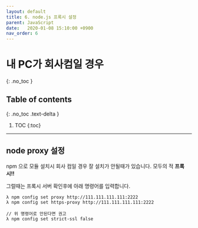 ```yaml
---
layout: default
title: 6. node.js 프록시 설정
parent: JavaScript
date:   2020-01-08 15:10:00 +0900
nav_order: 6
---
```


# 내 PC가 회사컴일 경우
{: .no_toc }

## Table of contents
{: .no_toc .text-delta }

1. TOC
{:toc}

---

## node proxy 설정

npm 으로 모듈 설치시 회사 컴일 경우 잘 설치가 안될때가 있습니다. 모두의 적 **프록시!!**

그럴때는 프록시 서버 확인후에 아래 명령어를 입력합니다.

```
λ npm config set proxy http://111.111.111.111:2222
λ npm config set https-proxy http://111.111.111.111:2222

// 위 명령어로 안된다면 권고
λ npm config set strict-ssl false
```